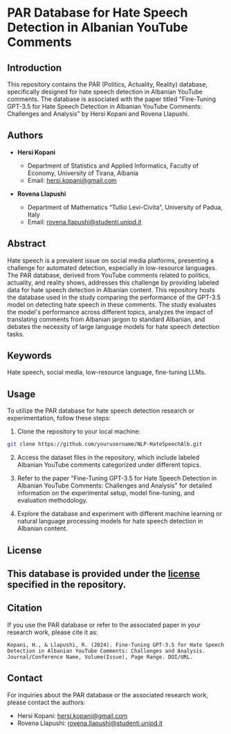 # PAR Database for Hate Speech Detection in Albanian YouTube Comments

## Introduction
This repository contains the PAR (Politics, Actuality, Reality) database, specifically designed for hate speech detection in Albanian YouTube comments. The database is associated with the paper titled "Fine-Tuning GPT-3.5 for Hate Speech Detection in Albanian YouTube Comments: Challenges and Analysis" by Hersi Kopani and Rovena Llapushi.

## Authors
- **Hersi Kopani**
  - Department of Statistics and Applied Informatics, Faculty of Economy, University of Tirana, Albania
  - Email: hersi.kopani@gmail.com

- **Rovena Llapushi**
  - Department of Mathematics “Tullio Levi-Civita”, University of Padua, Italy
  - Email: rovena.llapushi@studenti.unipd.it

## Abstract
Hate speech is a prevalent issue on social media platforms, presenting a challenge for automated detection, especially in low-resource languages. The PAR database, derived from YouTube comments related to politics, actuality, and reality shows, addresses this challenge by providing labeled data for hate speech detection in Albanian content. This repository hosts the database used in the study comparing the performance of the GPT-3.5 model on detecting hate speech in these comments. The study evaluates the model's performance across different topics, analyzes the impact of translating comments from Albanian jargon to standard Albanian, and debates the necessity of large language models for hate speech detection tasks.

## Keywords
Hate speech, social media, low-resource language, fine-tuning LLMs.

## Usage
To utilize the PAR database for hate speech detection research or experimentation, follow these steps:

1. Clone the repository to your local machine:

```bash
git clone https://github.com/yourusername/NLP-HateSpeechAlb.git
```

2. Access the dataset files in the repository, which include labeled Albanian YouTube comments categorized under different topics.

3. Refer to the paper "Fine-Tuning GPT-3.5 for Hate Speech Detection in Albanian YouTube Comments: Challenges and Analysis" for detailed information on the experimental setup, model fine-tuning, and evaluation methodology.

4. Explore the database and experiment with different machine learning or natural language processing models for hate speech detection in Albanian content.

## License
## This database is provided under the [license](LICENSE.md) specified in the repository.

## Citation
If you use the PAR database or refer to the associated paper in your research work, please cite it as:

```
Kopani, H., & Llapushi, R. (2024). Fine-Tuning GPT-3.5 for Hate Speech Detection in Albanian YouTube Comments: Challenges and Analysis. Journal/Conference Name, Volume(Issue), Page Range. DOI/URL.
```

## Contact
For inquiries about the PAR database or the associated research work, please contact the authors:

- Hersi Kopani: hersi.kopani@gmail.com
- Rovena Llapushi: rovena.llapushi@studenti.unipd.it

